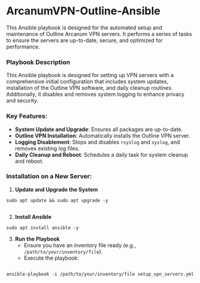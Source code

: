 # ArcanumVPN-Outline-Ansible
This Ansible playbook is designed for the automated setup and maintenance of Outline Arcanum VPN servers. It performs a series of tasks to ensure the servers are up-to-date, secure, and optimized for performance.

### Playbook Description

This Ansible playbook is designed for setting up VPN servers with a comprehensive initial configuration that includes system updates, installation of the Outline VPN software, and daily cleanup routines. Additionally, it disables and removes system logging to enhance privacy and security.

### Key Features:

- **System Update and Upgrade**: Ensures all packages are up-to-date.
- **Outline VPN Installation**: Automatically installs the Outline VPN server.
- **Logging Disablement**: Stops and disables `rsyslog` and `syslog`, and removes existing log files.
- **Daily Cleanup and Reboot**: Schedules a daily task for system cleanup and reboot.

### Installation on a New Server:

1. **Update and Upgrade the System**
```
sudo apt update && sudo apt upgrade -y
   
```

2. **Install Ansible**
```
sudo apt install ansible -y

```

3. **Run the Playbook**
   - Ensure you have an inventory file ready (e.g., `/path/to/your/inventory/file`).
   - Execute the playbook:
```

ansible-playbook -i /path/to/your/inventory/file setup_vpn_servers.yml
     
```

